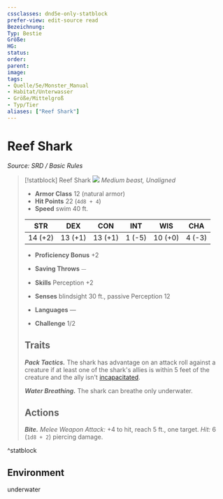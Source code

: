 ```yaml
---
cssclasses: dnd5e-only-statblock
prefer-view: edit-source read
Bezeichnung: 
Typ: Bestie
Größe: 
HG: 
status:
order:
parent:
image: 
tags:
- Quelle/5e/Monster_Manual
- Habitat/Unterwasser
- Größe/Mittelgroß
- Typ/Tier
aliases: ["Reef Shark"]
---
```

# Reef Shark
*Source: SRD / Basic Rules*  

> [!statblock] Reef Shark
> ![](compendium/bestiary/beast/token/reef-shark.png#token)
> *Medium beast, Unaligned*
> 
> - **Armor Class** 12  (natural armor)
> - **Hit Points** 22 (`4d8 + 4`)
> - **Speed** swim 40 ft.
> 
> |STR|DEX|CON|INT|WIS|CHA|
> |:---:|:---:|:---:|:---:|:---:|:---:|
> |14 (+2)|13 (+1)|13 (+1)| 1 (-5)|10 (+0)| 4 (-3)|
> 
> - **Proficiency Bonus** +2
> - **Saving Throws** ⏤
> - **Skills** Perception +2
> - **Senses** blindsight 30 ft., passive Perception 12
> 
> - **Languages** —
> - **Challenge** 1/2
> 
> ## Traits
> 
> ***Pack Tactics.*** The shark has advantage on an attack roll against a creature if at least one of the shark's allies is within 5 feet of the creature and the ally isn't [incapacitated](rules/conditions.md#incapacitated).
> 
> ***Water Breathing.*** The shark can breathe only underwater.
> 
> ## Actions
> 
> ***Bite.*** *Melee Weapon Attack:* +4 to hit, reach 5 ft., one target. *Hit:* 6 (`1d8 + 2`) piercing damage.

^statblock

## Environment

underwater